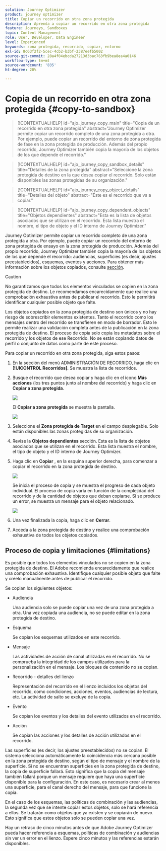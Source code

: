 ```yaml
---
solution: Journey Optimizer
product: journey optimizer
title: Copiar un recorrido en otra zona protegida
description: Aprenda a copiar un recorrido en otra zona protegida
feature: Journeys, Sandboxes
topic: Content Management
role: User, Developer, Data Engineer
level: Experienced
keywords: zona protegida, recorrido, copiar, entorno
exl-id: 8c63f2f2-5cec-4cb2-b3bf-2387eefb5002
source-git-commit: 28a4f04ebcda27213d3bac763fb9bea8ea4a0146
workflow-type: tm+mt
source-wordcount: '835'
ht-degree: 20%

---
```


# Copia de un recorrido en otra zona protegida {#copy-to-sandbox}

>[!CONTEXTUALHELP]
>id="ajo_journey_copy_main"
>title="Copia de un recorrido en otra zona protegida"
>abstract="Journey Optimizer permite copiar un recorrido completo de una zona protegida a otra. Por ejemplo, puede copiar un recorrido del entorno de zona protegida de fase en la zona protegida de producción. Además del propio recorrido, Journey Optimizer también copia la mayoría de los objetos de los que depende el recorrido."

>[!CONTEXTUALHELP]
>id="ajo_journey_copy_sandbox_details"
>title="Detalles de la zona protegida"
>abstract="Seleccione la zona protegida de destino en la que desea copiar el recorrido. Solo están disponibles las zonas protegidas de su organización."

>[!CONTEXTUALHELP]
>id="ajo_journey_copy_object_details"
>title="Detalles del objeto"
>abstract="Este es el recorrido que va a copiar."

>[!CONTEXTUALHELP]
>id="ajo_journey_copy_dependent_objects"
>title="Objetos dependientes"
>abstract="Esta es la lista de objetos asociados que se utilizan en el recorrido. Esta lista muestra el nombre, el tipo de objeto y el ID interno de Journey Optimizer."

Journey Optimizer permite copiar un recorrido completo de una zona protegida a otra. Por ejemplo, puede copiar un recorrido del entorno de zona protegida de ensayo en la zona protegida de producción. Además del propio recorrido, Journey Optimizer también copia la mayoría de los objetos de los que depende el recorrido: audiencias, superficies (es decir, ajustes preestablecidos), esquemas, eventos y acciones. Para obtener más información sobre los objetos copiados, consulte [sección](#limitations).

>[!CAUTION]
>
>No garantizamos que todos los elementos vinculados se copien en la zona protegida de destino. Le recomendamos encarecidamente que realice una comprobación exhaustiva antes de publicar el recorrido. Esto le permitirá identificar cualquier posible objeto que falte.

Los objetos copiados en la zona protegida de destino son únicos y no hay riesgo de sobrescribir elementos existentes. Tanto el recorrido como los mensajes dentro del recorrido se transfieren en modo de borrador. Esto le permite realizar una validación completa antes de la publicación en la zona protegida de destino. El proceso de copia solo copia los metadatos sobre el recorrido y los objetos de ese Recorrido. No se están copiando datos de perfil o conjunto de datos como parte de este proceso.

Para copiar un recorrido en otra zona protegida, siga estos pasos:

1. En la sección del menú ADMINISTRACIÓN DE RECORRIDO, haga clic en **[!UICONTROL Recorridos]**. Se muestra la lista de recorridos.

2. Busque el recorrido que desea copiar y haga clic en el icono **Más acciones** (los tres puntos junto al nombre del recorrido) y haga clic en **Copiar a zona protegida**.

   ![](assets/copy-sandbox1.png)

   El **Copiar a zona protegida** se muestra la pantalla.

   ![](assets/copy-sandbox2.png)

3. Seleccione el **Zona protegida de Target** en el campo desplegable. Solo están disponibles las zonas protegidas de su organización.

4. Revise la **Objetos dependientes** sección. Esta es la lista de objetos asociados que se utilizan en el recorrido. Esta lista muestra el nombre, el tipo de objeto y el ID interno de Journey Optimizer.

5. Haga clic en **Copiar** , en la esquina superior derecha, para comenzar a copiar el recorrido en la zona protegida de destino.

   ![](assets/copy-sandbox3.png)

   Se inicia el proceso de copia y se muestra el progreso de cada objeto individual. El proceso de copia varía en función de la complejidad del recorrido y de la cantidad de objetos que deban copiarse. Si se produce un error, se muestra un mensaje para el objeto relacionado.

   ![](assets/copy-sandbox4.png)

6. Una vez finalizada la copia, haga clic en **Cerrar**.

7. Acceda a la zona protegida de destino y realice una comprobación exhaustiva de todos los objetos copiados.

## Proceso de copia y limitaciones {#limitations}

Es posible que todos los elementos vinculados no se copien en la zona protegida de destino. El Adobe recomienda encarecidamente que realice una comprobación exhaustiva. Identifique cualquier posible objeto que falte y créelo manualmente antes de publicar el recorrido.

Se copian los siguientes objetos:

* Audiencia 

  Una audiencia solo se puede copiar una vez de una zona protegida a otra. Una vez copiada una audiencia, no se puede editar en la zona protegida de destino.

* Esquema

  Se copian los esquemas utilizados en este recorrido.

* Mensaje

  Las actividades de acción de canal utilizadas en el recorrido. No se comprueba la integridad de los campos utilizados para la personalización en el mensaje. Los bloques de contenido no se copian.

* Recorrido - detalles del lienzo

  Representación del recorrido en el lienzo incluidos los objetos del recorrido, como condiciones, acciones, eventos, audiencias de lectura, etc. La actividad de salto se excluye de la copia.

* Evento

  Se copian los eventos y los detalles del evento utilizados en el recorrido.

* Acción

  Se copian las acciones y los detalles de acción utilizados en el recorrido.

Las superficies (es decir, los ajustes preestablecidos) no se copian. El sistema selecciona automáticamente la coincidencia más cercana posible en la zona protegida de destino, según el tipo de mensaje y el nombre de la superficie. Si no se encuentran superficies en la zona protegida de destino, la copia de superficie fallará. Esto significa que la copia del mensaje también fallará porque un mensaje requiere que haya una superficie disponible para la configuración. En este caso, es necesario crear al menos una superficie, para el canal derecho del mensaje, para que funcione la copia.

En el caso de los esquemas, las políticas de combinación y las audiencias, la segunda vez que se intente copiar estos objetos, solo se hará referencia a ellos. Se tratarán como objetos que ya existen y se copiarán de nuevo. Esto significa que estos objetos solo se pueden copiar una vez.

Hay un retraso de cinco minutos antes de que Adobe Journey Optimizer pueda hacer referencia a esquemas, políticas de combinación y audiencias sin ver un error en el lienzo. Espere cinco minutos y las referencias estarán disponibles.
